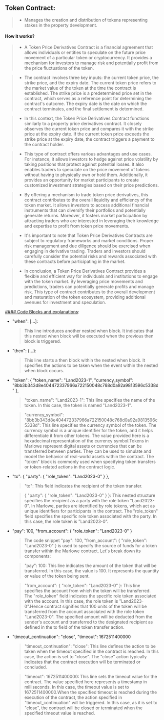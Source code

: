 __<h2>Token Contract:</h2>__
>
> - Manages the creation and distribution of tokens representing stakes in the property development.
>
#### How it works? 
>
> - A Token Price Derivatives Contract is a financial agreement that allows individuals or entities to speculate on the future price movement of a particular token or cryptocurrency. It provides a mechanism for investors to manage risk and potentially profit from the price fluctuations of the token.

> - The contract involves three key inputs: the current token price, the strike price, and the expiry date. The current token price refers to the market value of the token at the time the contract is established. The strike price is a predetermined price set in the contract, which serves as a reference point for determining the contract's outcome. The expiry date is the date on which the contract terminates, and the final settlement is determined.

> - In this context, the Token Price Derivatives Contract functions similarly to a property price derivatives contract. It closely observes the current token price and compares it with the strike price at the expiry date. If the current token price exceeds the strike price at the expiry date, the contract triggers a payment to the contract holder.

> - This type of contract offers various advantages and use cases. For instance, it allows investors to hedge against price volatility by taking positions that protect against potential losses. It also enables traders to speculate on the price movement of tokens without having to physically own or hold them. Additionally, it provides an opportunity for market participants to create customized investment strategies based on their price predictions.

> - By offering a mechanism to trade token price derivatives, this contract contributes to the overall liquidity and efficiency of the token market. It allows investors to access additional financial instruments that can diversify their portfolios and potentially generate returns. Moreover, it fosters market participation by attracting traders who are interested in leveraging their knowledge and expertise to profit from token price movements.

> - It's important to note that Token Price Derivatives Contracts are subject to regulatory frameworks and market conditions. Proper risk management and due diligence should be exercised when engaging in derivative trading. Traders and investors should carefully consider the potential risks and rewards associated with these contracts before participating in the market.

> - In conclusion, a Token Price Derivatives Contract provides a flexible and efficient way for individuals and institutions to engage with the token market. By leveraging price movements and predictions, traders can potentially generate profits and manage risk. This type of contract contributes to the overall development and maturation of the token ecosystem, providing additional avenues for investment and speculation.

[#### Code Blocks and explanations](/Base-Contracts/TokenContract/TokenContract.json):

- "when": [...]:
    > This line introduces another nested when block.
    > It indicates that this nested when block will be executed when the previous then block is triggered.

- "then": {...}:
    > This line starts a then block within the nested when block.
    > It specifies the actions to be taken when the event within the nested when block occurs.

- "token": {
                  "token_name": "Land2023-1",
                  "currency_symbol": "8bb3b343d8e404472337966a722150048c768d0a92a9813596c5338d"
                },

    > "token_name": "Land2023-1": This line specifies the name of the token. In this case, the token is named "Land2023-1".

    > "currency_symbol": "8bb3b343d8e404472337966a722150048c768d0a92a9813596c5338d": This line specifies the currency symbol of the token. The currency symbol is a unique      identifier for the token, and it helps differentiate it from other tokens. The value provided here is a hexadecimal representation of the currency symbol.Tokens in Marlowe represent digital assets or currencies that can be transferred between parties. They can be used to simulate and model the behavior of real-world assets within the contract. The "token" block is commonly used when specifying token transfers or token-related actions in the contract logic.

- "to": { "party": { "role_token": "Land2023-0" } },
    > "to": This field indicates the recipient of the token transfer.

    > { "party": { "role_token": "Land2023-0" } }: This nested structure specifies the recipient as a party with the role token "Land2023-0".
    In Marlowe, parties are identified by role tokens, which act as unique identifiers for participants in the contract. The "role_token" field specifies the specific role token associated with the party. In this case, the role token is "Land2023-0".

 - "pay": 100, "from_account": { "role_token": "Land2023-0" }
   >  The code snippet "pay": 100, "from_account": { "role_token": "Land2023-0" } is used to specify the source of funds for a token transfer within the Marlowe contract. Let's break down its components:

    > "pay": 100: This line indicates the amount of the token that will be transferred. In this case, the value is 100. It represents the quantity or value of the token being sent.

    > "from_account": { "role_token": "Land2023-0" }: This line specifies the account from which the token will be transferred. The "role_token" field indicates the specific role token associated with the account. In this case, the role token is "Land2023-0".Hence contract signifies that 100 units of the token will be transferred from the account associated with the role token "Land2023-0". The specified amount will be deducted from the sender's account and transferred to the designated recipient as defined in the to field of the token transfer action.

-  "timeout_continuation": "close", "timeout": 1672511400000
    > "timeout_continuation": "close": This line defines the action to be taken when the timeout specified in the contract is reached. In this case, the action is set to "close". The "close" action typically indicates that the contract execution will be terminated or concluded.

    > "timeout": 1672511400000: This line sets the timeout value for the contract. The value specified here represents a timestamp in milliseconds. In this case, the timeout value is set to 1672511400000.When the specified timeout is reached during the execution of the contract, the action specified in "timeout_continuation" will be triggered. In this case, as it is set to "close", the contract will be closed or terminated when the specified timeout value is reached.